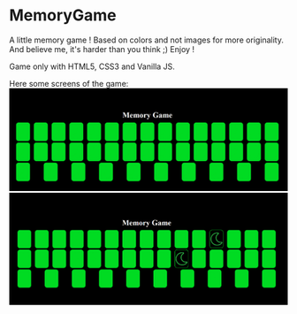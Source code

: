 # MemoryGame
A little memory game ! Based on colors and not images for more originality. And believe me, it's harder than you think ;) Enjoy !

Game only with HTML5, CSS3 and Vanilla JS. 

Here some screens of the game:
![Screenshot](screen.PNG)
![Screenshot](screen2.PNG)

